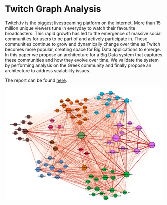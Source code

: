 # Twitch Graph Analysis

Twitch.tv is the biggest livestreaming platform on the internet. More than 15 million unique viewers tune in everyday to watch their favourite broadcasters. This rapid growth has led to the emergence of massive social communities for users to be part of and actively participate in. These communities continue to grow and dynamically change over time as Twitch becomes more popular, creating space for Big Data applications to emerge. In this paper we propose an architecture for a Big Data system that captures these communities and how they evolve over time. We validate the system by performing analysis on the Greek community and finally propose an architecture to address scalability issues.

The report can be found [here](./report.pdf).

![alt text](figures/2019.png)
